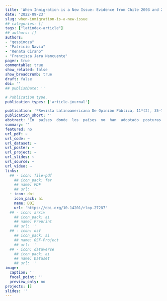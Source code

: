 ```yaml
---
title: 'When Inmigration is a New Issue: Evidence from Chile 2003 and 2017'
date: '2022-09-23'
slug: when-inmigration-is-a-new-issue
## categories: []
tags: ["latindex-article"]
## authors: []
authors:
- "gespinoza"
- "Patricio Navia"
- "Renata Cirano"
- "Francisca Jara Nancuente"
pager: true
commentable: true
show_related: false
show_breadcrumb: true
draft: false
doi: ''
## publishDate: ''

# Publication type.
publication_types: ['article-journal']

publication: '*Revista Latinoamericana De Opinión Pública, 11*(2), 35–72'
publication_short: ''
abstract: 'En  países  donde  los  países  no  han  adoptado  posturas  políticas  claras  sobre  inmigración –y  donde  la  población  migrante  no  es  muy  grande– las percepciones populares sobre inmigrantes pudieran no reflejar las divisiones ideoló-gicas reportadas en estudios anteriores en países donde la inmigración es un tema políticamente  sensible.  Evaluamos  la  asociación  entre  la  identificación  ideológica con las percepciones de inmigrantes en Chile usando dos encuestas comparables, una de 2003, antes de la ola migratoria reciente, y otra de 2017, en el medio de la ola migratoria, pero antes de que los partidos adopta-ran formalmente posiciones políticas sobre la inmigración. Con estimaciones de  modelos  MCO,  reportamos  que,  como  esperábamos,  las  personas  de  iz-quierda tienen posturas más positivas hacia los inmigrantes que el resto, pero los  de  derecha  también  tienen  una  visión  positiva,  especialmente  en  2017.  Las percepciones eran más marcadas en 2017 que en 2003, con aquellos en ambos extremos reportando visiones más positivas sobre los inmigrantes.'
summary: ''
featured: no
url_pdf: ~
url_code: ~
url_dataset: ~
url_poster: ~
url_project: ~
url_slides: ~
url_source: ~
url_video: ~
links:
  ## - icon: file-pdf
    ## icon_pack: far
    ## name: PDF
    ## url: ''
  - icon: doi
    icon_pack: ai
    name: DOI
    url: 'https://doi.org/10.14201/rlop.27287'
  ## - icon: arxiv
    ## icon_pack: ai
    ## name: Preprint
    ## url: ''
  ## - icon: osf
    ## icon_pack: ai
    ## name: OSF-Project
    ## url: ''
  ## - icon: dataverse
    ## icon_pack: ai
    ## name: Dataset
    ## url: ''
image:
  caption: ''
  focal_point: ''
  preview_only: no
projects: []
slides: ''
---
```


